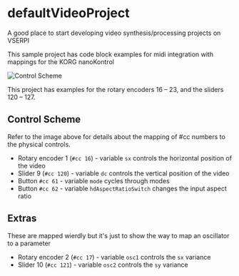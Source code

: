 # defaultVideoProject

A good place to start developing video synthesis/processing projects on VSERPI

This sample project has code block examples for midi integration with mappings for the KORG nanoKontrol

![Control Scheme](vserpi-midi-css.png)

This project has examples for the rotary encoders 16 – 23, and the sliders 120 – 127.

## Control Scheme

Refer to the image above for details about the mapping of #cc numbers to the physical controls.

- Rotary encoder 1 (`#cc 16`) - variable `sx` controls the horizontal position of the video
- Slider 9 (`#cc 120`) - variable `dc` controls the vertical position of the video
- Button `#cc 61` - variable `mode` cycles through modes
- Button `#cc 62` - variable `hdAspectRatioSwitch` changes the input aspect ratio

## Extras

These are mapped wierdly but it's just to show the way to map an oscillator to a parameter

- Rotary encoder 2 (`#cc 17`) - variable `osc1` controls the `sx` variance
- Slider 10 (`#cc 121`) - variable `osc2` controls the `sy` variance